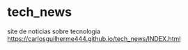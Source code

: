 # tech_news
site de noticias sobre tecnologia
https://carlosguilherme444.github.io/tech_news/INDEX.html
